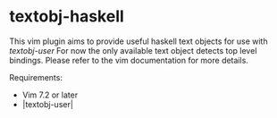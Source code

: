 textobj-haskell
===============

This vim plugin aims to provide useful haskell text objects for use with *textobj-user*
For now the only available text object detects top level bindings. Please refer
to the vim documentation for more details.

Requirements:
- Vim 7.2 or later
- |textobj-user|


